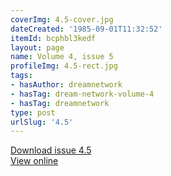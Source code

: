 ```yaml
---
coverImg: 4.5-cover.jpg
dateCreated: '1985-09-01T11:32:52'
itemId: bcphbl3kedf
layout: page
name: Volume 4, issue 5
profileImg: 4.5-rect.jpg
tags:
- hasAuthor: dreamnetwork
- hasTag: dream-network-volume-4
- hasTag: dreamnetwork
type: post
urlSlug: '4.5'
---
```

<a href="../files/pdfs/Volume_4/4.5-Dream-Network-Bulletin_Volume-4-Number-5.pdf" download="">Download issue 4.5</a><br><a href="../files/pdfs/Volume_4/4.5-Dream-Network-Bulletin_Volume-4-Number-5.pdf">View online</a>